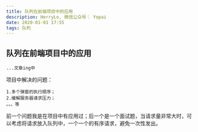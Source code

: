 ```yaml
---
title: 队列在前端项目中的应用
description: HerryLo, 微信公众号： Yopai
date: 2020-01-01 17:55
tags: 队列
---
```

## 队列在前端项目中的应用

```...文章ing中```

项目中解决的问题：

    1.多个弹窗的执行顺序；
    2.缓解服务器请求压力；
    。。。等

前一个问题我是在项目中有应用过；后一个是一个面试题，当请求量非常大时，可以考虑将请求放入队列中，一个一个的有序请求，避免一次性发出。